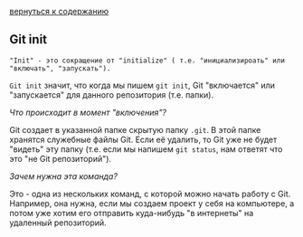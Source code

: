 [вернуться к содержанию](/readme.md)

## Git init

    "Init" - это сокращение от "initialize" ( т.е. "инициализироать" или "включать", "запускать").

`Git init` значит, что когда мы пишем `git init`, Git "включается" или "запускается" для данного репозитория (т.е. папки).

*Что происходит в момент "включения"?*

Git создает в указанной папке скрытую папку `.git`. В этой папке хранятся служебные файлы Git. Если её удалить, то Git уже не будет "видеть" эту папку (т.е. если мы напишем `git status`, нам ответят что это "не Git репозиторий").

*Зачем нужна эта команда?*

Это - одна из нескольких команд, с которой можно начать работу с Git. Например, она нужна, если мы создаем проект у себя на компьютере, а потом уже хотим его отправить куда-нибудь "в интернеты" на удаленный репозиторий.
